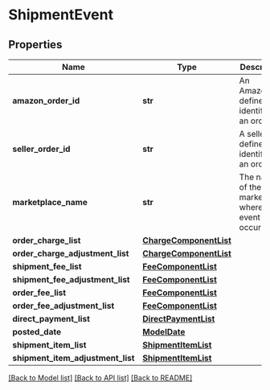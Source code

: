 # ShipmentEvent

## Properties
Name | Type | Description | Notes
------------ | ------------- | ------------- | -------------
**amazon_order_id** | **str** | An Amazon-defined identifier for an order. | [optional] 
**seller_order_id** | **str** | A seller-defined identifier for an order. | [optional] 
**marketplace_name** | **str** | The name of the marketplace where the event occurred. | [optional] 
**order_charge_list** | [**ChargeComponentList**](ChargeComponentList.md) |  | [optional] 
**order_charge_adjustment_list** | [**ChargeComponentList**](ChargeComponentList.md) |  | [optional] 
**shipment_fee_list** | [**FeeComponentList**](FeeComponentList.md) |  | [optional] 
**shipment_fee_adjustment_list** | [**FeeComponentList**](FeeComponentList.md) |  | [optional] 
**order_fee_list** | [**FeeComponentList**](FeeComponentList.md) |  | [optional] 
**order_fee_adjustment_list** | [**FeeComponentList**](FeeComponentList.md) |  | [optional] 
**direct_payment_list** | [**DirectPaymentList**](DirectPaymentList.md) |  | [optional] 
**posted_date** | [**ModelDate**](ModelDate.md) |  | [optional] 
**shipment_item_list** | [**ShipmentItemList**](ShipmentItemList.md) |  | [optional] 
**shipment_item_adjustment_list** | [**ShipmentItemList**](ShipmentItemList.md) |  | [optional] 

[[Back to Model list]](../README.md#documentation-for-models) [[Back to API list]](../README.md#documentation-for-api-endpoints) [[Back to README]](../README.md)

